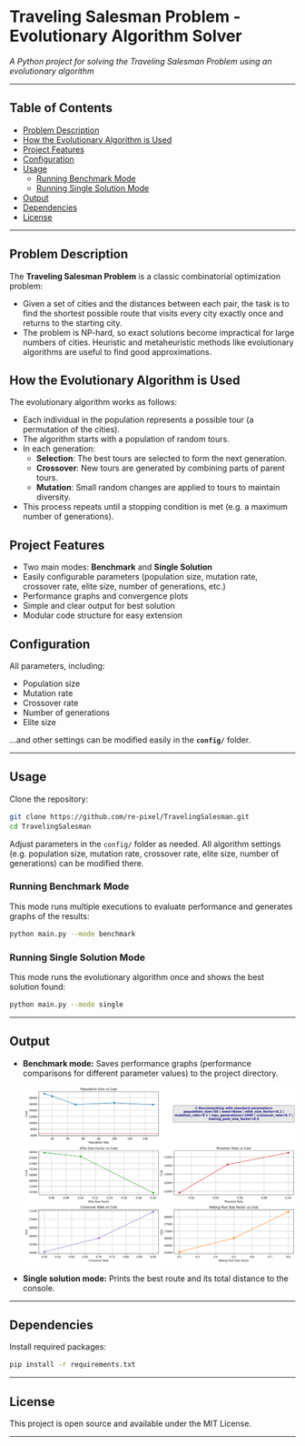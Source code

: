 # Traveling Salesman Problem - Evolutionary Algorithm Solver

*A Python project for solving the Traveling Salesman Problem using an evolutionary algorithm*

---

## Table of Contents
- [Problem Description](#problem-description)
- [How the Evolutionary Algorithm is Used](#how-the-evolutionary-algorithm-is-used)
- [Project Features](#project-features)
- [Configuration](#configuration)
- [Usage](#usage)
  - [Running Benchmark Mode](#running-benchmark-mode)
  - [Running Single Solution Mode](#running-single-solution-mode)
- [Output](#output)
- [Dependencies](#dependencies)
- [License](#license)

---

## Problem Description

The **Traveling Salesman Problem** is a classic combinatorial optimization problem:
- Given a set of cities and the distances between each pair, the task is to find the shortest possible route that visits every city exactly once and returns to the starting city.
- The problem is NP-hard, so exact solutions become impractical for large numbers of cities. Heuristic and metaheuristic methods like evolutionary algorithms are useful to find good approximations.

## How the Evolutionary Algorithm is Used

The evolutionary algorithm works as follows:
- Each individual in the population represents a possible tour (a permutation of the cities).
- The algorithm starts with a population of random tours.
- In each generation:
  - **Selection**: The best tours are selected to form the next generation.
  - **Crossover**: New tours are generated by combining parts of parent tours.
  - **Mutation**: Small random changes are applied to tours to maintain diversity.
- This process repeats until a stopping condition is met (e.g. a maximum number of generations).

## Project Features

- Two main modes: **Benchmark** and **Single Solution**
- Easily configurable parameters (population size, mutation rate, crossover rate, elite size, number of generations, etc.)
- Performance graphs and convergence plots
- Simple and clear output for best solution
- Modular code structure for easy extension

## Configuration

All parameters, including:
- Population size
- Mutation rate
- Crossover rate
- Number of generations
- Elite size

...and other settings can be modified easily in the **`config/`** folder.

---

## Usage

Clone the repository:

```bash
git clone https://github.com/re-pixel/TravelingSalesman.git
cd TravelingSalesman
```

Adjust parameters in the `config/` folder as needed. All algorithm settings (e.g. population size, mutation rate, crossover rate, elite size, number of generations) can be modified there.

### Running Benchmark Mode
This mode runs multiple executions to evaluate performance and generates graphs of the results:

```bash
python main.py --mode benchmark
```

### Running Single Solution Mode
This mode runs the evolutionary algorithm once and shows the best solution found:

```bash
python main.py --mode single
```

---

## Output

- **Benchmark mode:** Saves performance graphs (performance comparisons for different parameter values) to the project directory.

  <p align="center">
    <img src="assets/benchmark_results.png" alt="Benchmark Results" width="600"/>
  </p>

- **Single solution mode:** Prints the best route and its total distance to the console.

---

## Dependencies

Install required packages:

```bash
pip install -r requirements.txt
```

---

## License

This project is open source and available under the MIT License.

---
